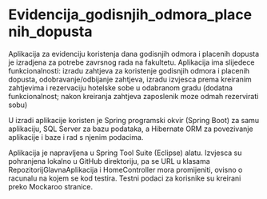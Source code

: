 # Evidencija_godisnjih_odmora_placenih_dopusta

Aplikacija za evidenciju koristenja dana godisnjih odmora i placenih dopusta je izradjena za potrebe zavrsnog rada na fakultetu. Aplikacija ima slijedece funkcionalnosti: izradu zahtjeva za koristenje godisnjih odmora i placenih dopusta, odobravanje/odbijanje zahtjeva, izradu izvjesca prema kreiranim zahtjevima i rezervaciju hotelske sobe u odabranom gradu (dodatna funkcionalnost; nakon kreiranja zahtjeva zaposlenik moze odmah rezervirati sobu)

U izradi aplikacije koristen je Spring programski okvir (Spring Boot) za samu aplikaciju, SQL Server za bazu podataka, a Hibernate ORM za povezivanje aplikacije i baze i rad s njenim podacima.

Aplikacija je napravljena u Spring Tool Suite (Eclipse) alatu.
Izvjesca su pohranjena lokalno u GitHub direktoriju, pa se URL u klasama RepozitorijGlavnaAplikacija i HomeController mora promijeniti, ovisno o racunalu na kojem se kod testira.
Testni podaci za korisnike su kreirani preko Mockaroo stranice.